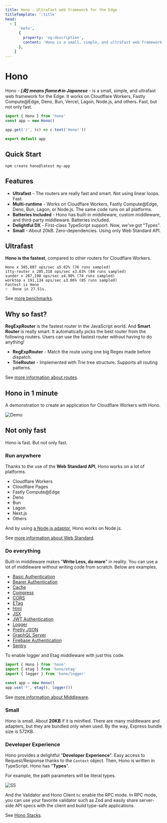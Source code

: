 ```yaml
---
title: Hono - Ultrafast web framework for the Edge
titleTemplate: ':title'
head:
  - [
      'meta',
      {
        property: 'og:description',
        content: 'Hono is a small, simple, and ultrafast web framework for the Edge. It works on Cloudflare Workers, Fastly Compute@Edge, Deno, Bun, Vercel, Lagon, Node.js, and others. Fast, but not only fast.',
      },
    ]
---
```


# Hono

Hono - _**\[炎\] means flame🔥 in Japanese**_ - is a small, simple, and ultrafast web framework for the Edge.
It works on Cloudflare Workers, Fastly Compute@Edge, Deno, Bun, Vercel, Lagon, Node.js, and others.
Fast, but not only fast.

```ts
import { Hono } from 'hono'
const app = new Hono()

app.get('/', (c) => c.text('Hono!'))

export default app
```

## Quick Start

```
npm create hono@latest my-app
```

## Features

- **Ultrafast** - The routers are really fast and smart. Not using linear loops. Fast.
- **Multi-runtime** - Works on Cloudflare Workers, Fastly Compute@Edge, Deno, Bun, Lagon, or Node.js. The same code runs on all platforms.
- **Batteries Included** - Hono has built-in middleware, custom middleware, and third-party middleware. Batteries included.
- **Delightful DX** - First-class TypeScript support. Now, we've got "Types".
- **Small** - About 20kB. Zero-dependencies. Using only Web Standard API.

## Ultrafast

**Hono is the fastest**, compared to other routers for Cloudflare Workers.

```
Hono x 385,807 ops/sec ±5.02% (76 runs sampled)
itty-router x 205,318 ops/sec ±3.63% (84 runs sampled)
sunder x 287,198 ops/sec ±4.90% (74 runs sampled)
worktop x 191,134 ops/sec ±3.06% (85 runs sampled)
Fastest is Hono
✨  Done in 27.51s.
```

See [more benchmarks](/concepts/benchmarks).

## Why so fast?

**RegExpRouter** is the fastest router in the JavaScript world.
And **Smart Router** is really smart.
It automatically picks the best router from the following routers.
Users can use the fastest router without having to do anything!

- **RegExpRouter** - Match the route using one big Regex made before dispatch.
- **TrieRouter** - Implemented with Trie tree structure. Supports all routing patterns.

See [more information about routes](/concepts/philosophy#routers).

## Hono in 1 minute

A demonstration to create an application for Cloudflare Workers with Hono.

![Demo](/images/sc.gif)

## Not only fast

Hono is fast. But not only fast.

### Run anywhere

Thanks to the use of the **Web Standard API**, Hono works on a lot of platforms.

- Cloudflare Workers
- Cloudflare Pages
- Fastly Compute@Edge
- Deno
- Bun
- Lagon
- Next.js
- Others

And by using [a Node.js adaptor](https://github.com/honojs/node-server), Hono works on Node.js.

See [more information about Web Standard](/concepts/philosophy#web-standard).

### Do everything

Built-in middleware makes "**Write Less, do more**" in reality.
You can use a lot of middleware without writing code from scratch. Below are examples.

- [Basic Authentication](/middleware/builtin/basic-auth)
- [Bearer Authentication](/middleware/builtin/bearer-auth)
- [Cache](/middleware/builtin/cache)
- [Compress](/middleware/builtin/compress)
- [CORS](/middleware/builtin/cors)
- [ETag](/middleware/builtin/etag)
- [html](/middleware/builtin/html)
- [JSX](/middleware/builtin/jsx)
- [JWT Authentication](/middleware/builtin/jwt)
- [Logger](/middleware/builtin/logger)
- [Pretty JSON](/middleware/builtin/pretty-json)
- [GraphQL Server](https://github.com/honojs/middleware/tree/main/packages/graphql-server)
- [Firebase Authentication](https://github.com/honojs/middleware/tree/main/packages/firebase-auth)
- [Sentry](https://github.com/honojs/middleware/tree/main/packages/sentry)

To enable logger and Etag middleware with just this code.

```ts
import { Hono } from 'hono'
import { etag } from 'hono/etag'
import { logger } from 'hono/logger'

const app = new Hono()
app.use('*', etag(), logger())
```

See [more information about Middleware](/concepts/philosophy#middleware).

### Small

Hono is small.
About **20KB** if it is minified.
There are many middleware and adapters, but they are bundled only when used.
By the way, Express bundle size is 572KB.

### Developer Experience

Hono provides a delightful "**Developer Experience**".
Easy access to Request/Response thanks to the `Context` object.
Then, Hono is written in TypeScript. Hono has "**Types**".

For example, the path parameters will be literal types.

![SS](/images/ss.png)

And the Validator and Hono Client `hc` enable the RPC mode. In RPC mode,
you can use your favorite validator such as Zod and easily share server-side API specs with the client and build type-safe applications.

See [Hono Stacks](/concepts/stacks).

